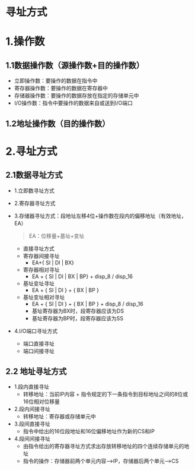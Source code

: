 # 寻址方式

# 1.操作数

## 1.1数据操作数（源操作数+目的操作数）

- 立即操作数：要操作的数据在指令中
- 寄存器操作数：要操作的数据在寄存器中
- 存储器操作数：要操作的数据存放在指定的存储单元中
- I/O操作数：指令中要操作的数据来自或送到I/O端口

## 1.2地址操作数（目的操作数）

# 2.寻址方式

## 2.1数据寻址方式

- 1.立即数寻址方式

- 2.寄存器寻址方式

- 3.存储器寻址方式：段地址左移4位+操作数在段内的偏移地址（有效地址，EA）

  >  EA：位移量+基址+变址

  - 直接寻址方式
  - 寄存器间接寻址
    - EA+{ SI | DI | BX}
  - 寄存器相对寻址
    - EA + { SI | DI | BX | BP} + disp_8 / disp_16
  - 基址变址寻址
    - EA + { SI | DI } + { BX | BP }
  - 基址变址相对寻址
    - EA + { SI | DI } + { BX | BP } + disp_8 / disp_16
    - 基址寄存器为BX时，段寄存器应该为DS
    - 基址寄存器为BP时，段寄存器应该为SS

- 4.I/O端口寻址方式

  - 端口直接寻址
  - 端口间接寻址

## 2.2 地址寻址方式

- 1.段内直接寻址
  - 转移地址：当前IP内容 + 指令规定的下一条指令到目标地址之间的8位或16位相对位移量
- 2.段内间接寻址
  - 转移地址：寄存器或存储单元中
- 3.段间直接寻址
  - 指令中给出的16位段地址和16位偏移地址作为新的CS和IP
- 4.段间间接寻址
  - 由指令给出的寄存器寻址方式求出存放转移地址的四个连续存储单元的地址
  - 指令的操作：存储器前两个单元内容-->IP，存储器后两个单元-->CS